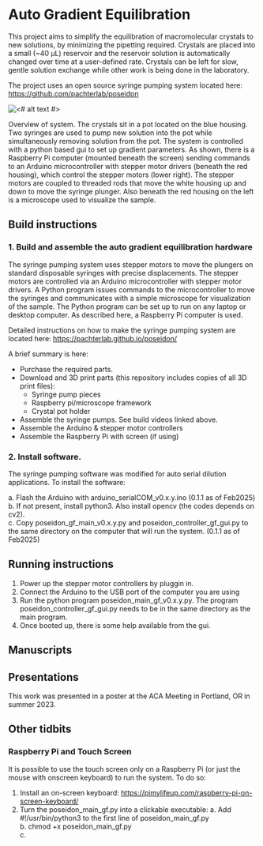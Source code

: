 # Auto Gradient Equilibration
This project aims to simplify the equilibration of macromolecular crystals to new solutions, by minimizing the pipetting required. Crystals are placed into a small (~40 µL) reservoir and the reservoir solution is automatically changed over time at a user-defined rate. Crystals can be left for slow, gentle solution exchange while other work is being done in the laboratory.

The project uses an open source syringe pumping system located here:  https://github.com/pachterlab/poseidon

![<# alt text #>](System_overview_2a.tiff "System_overview_2a.tiff")

Overview of system. The crystals sit in a pot located on the blue housing. Two syringes are used to pump new solution into the pot while simultaneously removing solution from the pot. The system is controlled with a python based gui to set up gradient parameters. As shown, there is a Raspberry Pi computer (mounted beneath the screen) sending commands to an Arduino microcontroller with stepper motor drivers (beneath the red housing), which control the stepper motors (lower right). The stepper motors are coupled to threaded rods that move the white housing up and down to move the syringe plunger. Also beneath the red housing on the left  is a microscope used to visualize the sample.  

## Build instructions

### 1. Build and assemble the auto gradient equilibration hardware

The syringe pumping system uses stepper motors to move the plungers on standard disposable syringes with precise displacements. The stepper motors are controlled via an Arduino microcontroller with stepper motor drivers. A Python program issues commands to the microcontroller to move the syringes and communicates with a simple microscope for visualization of the sample. The Python program can be set up to run on any laptop or desktop computer. As described here, a Raspberry Pi computer is used. 

Detailed instructions on how to make the syringe pumping system are located here: https://pachterlab.github.io/poseidon/

A brief summary is here:
- Purchase the required parts.
- Download and 3D print parts (this repository includes copies of all 3D print files):
	- Syringe pump pieces
	- Raspberry pi/microscope framework
	- Crystal pot holder
- Assemble the syringe pumps. See build videos linked above.
- Assemble the Arduino & stepper motor controllers
- Assemble the Raspberry Pi with screen (if using)

### 2. Install software. 

The syringe pumping software was modified for auto serial dilution applications. To install the software:

a. Flash the Arduino with arduino_serialCOM_v0.x.y.ino  (0.1.1 as of Feb2025)
b. If not present, install python3. Also install opencv (the codes depends on cv2).  
c. Copy poseidon_gf_main_v0.x.y.py and poseidon_controller_gf_gui.py to the same directory on the computer that will run the system. (0.1.1 as of Feb2025)

## Running instructions

1. Power up the stepper motor controllers by pluggin in.
2. Connect the Arduino to the USB port of the computer you are using 
3. Run the python program poseidon_main_gf_v0.x.y.py. The program poseidon_controller_gf_gui.py needs to be in the same directory as the main program.
4. Once booted up, there is some help available from the gui.


## Manuscripts


## Presentations
This work was presented in a poster at the ACA Meeting in Portland, OR in summer 2023.

## Other tidbits

### Raspberry Pi and Touch Screen
It is possible to use the touch screen only on a Raspberry Pi (or just the mouse with onscreen keyboard) to run the system. To do so:
1. Install an on-screen keyboard: https://pimylifeup.com/raspberry-pi-on-screen-keyboard/
2. Turn the poseidon_main_gf.py into a clickable executable:
   	a. Add #!/usr/bin/python3 to the first line of poseidon_main_gf.py  
    b. chmod +x poseidon_main_gf.py  
   	c. 
